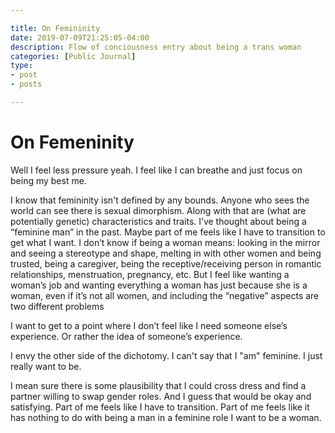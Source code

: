 ```yaml
---

title: On Femininity
date: 2019-07-09T21:25:05-04:00
description: Flow of conciousness entry about being a trans woman
categories: [Public Journal]
type:
- post
- posts

---
```


# On Femeninity

Well I feel less pressure yeah. I feel like I can breathe and just focus on being my best me.

I know that femininity isn't defined by any bounds. Anyone who sees the world can see there is sexual dimorphism. Along with that are (what are potentially genetic) characteristics and traits. I’ve thought about being a “feminine man” in the past. Maybe part of me feels like I have to transition to get what I want. I don’t know if being a woman means: looking in the mirror and seeing a stereotype and shape, melting in with other women and being trusted, being a caregiver, being the receptive/receiving person in romantic relationships, menstruation, pregnancy, etc. But I feel like wanting a woman’s job and wanting everything a woman has just because she is a woman, even if it’s not all women, and including the “negative” aspects are two different problems

I want to get to a point where I don’t feel like I need someone else’s experience. Or rather the idea of someone’s experience.

I envy the other side of the dichotomy. I can't say that I "am" feminine. I just really want to be.

I mean sure there is some plausibility that I could cross dress and find a partner willing to swap gender roles. And I guess that would be okay and satisfying. Part of me feels like I have to transition. Part of me feels like it has nothing to do with being a man in a feminine role I want to be a woman.

